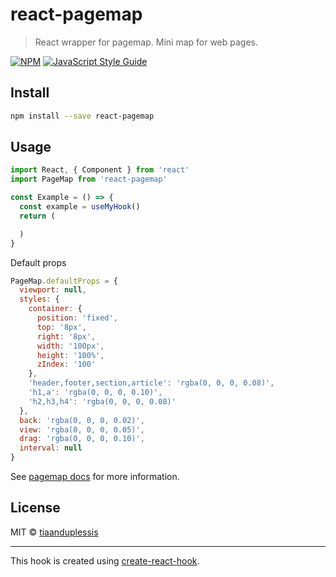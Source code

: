# react-pagemap

> React wrapper for pagemap. Mini map for web pages.

[![NPM](https://img.shields.io/npm/v/react-pagemap.svg)](https://www.npmjs.com/package/react-pagemap) [![JavaScript Style Guide](https://img.shields.io/badge/code_style-standard-brightgreen.svg)](https://standardjs.com)

## Install

```bash
npm install --save react-pagemap
```

## Usage

```jsx
import React, { Component } from 'react'
import PageMap from 'react-pagemap'

const Example = () => {
  const example = useMyHook()
  return (

  )
}
```

Default props

```jsx
PageMap.defaultProps = {
  viewport: null,
  styles: {
    container: {
      position: 'fixed',
      top: '8px',
      right: '8px',
      width: '100px',
      height: '100%',
      zIndex: '100'
    },
    'header,footer,section,article': 'rgba(0, 0, 0, 0.08)',
    'h1,a': 'rgba(0, 0, 0, 0.10)',
    'h2,h3,h4': 'rgba(0, 0, 0, 0.08)'
  },
  back: 'rgba(0, 0, 0, 0.02)',
  view: 'rgba(0, 0, 0, 0.05)',
  drag: 'rgba(0, 0, 0, 0.10)',
  interval: null
}
```


See [pagemap docs](https://github.com/lrsjng/pagemap) for more information.

## License

MIT © [tiaanduplessis](https://github.com/tiaanduplessis)

---

This hook is created using [create-react-hook](https://github.com/hermanya/create-react-hook).
